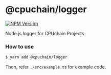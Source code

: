 # @cpuchain/logger

[![NPM Version](https://img.shields.io/npm/v/@cpuchain/logger)](https://www.npmjs.com/package/@cpuchain/logger)

Node.js logger for CPUchain Projects

### How to use

```bash
$ yarn add @cpuchain/logger
```

Then, refer `./src/example.ts` for example code.
